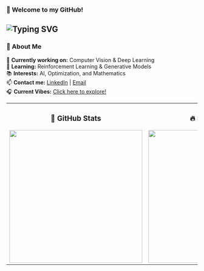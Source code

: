 ### 👋 Welcome to my GitHub!  
![Typing SVG](https://readme-typing-svg.herokuapp.com?size=27&color=F8ED8C&width=800&duration=6000&speed=4&lines=We+are+already+on+the+optimal+way!)
---

### 📌 About Me  
🔭 **Currently working on:** Computer Vision & Deep Learning  
🌱 **Learning:** Reinforcement Learning & Generative Models  
📚 **Interests:** AI, Optimization, and Mathematics  
📫 **Contact me:** [LinkedIn](https://www.linkedin.com/in/your-profile) | [Email](mailto:anniechenyy700@gmail.com)  
🎧 **Current Vibes:** <a href="https://music.apple.com/cn/album/sk8er-boi/315025768?i=315025826">Click here to explore! </a>

<table style="border: none;">
    <tr>
        <td align="center">
            <h3>🚀 GitHub Stats</h3>
            <img src="https://github-readme-stats.vercel.app/api?username=aaaaaannie&show_icons=true&theme=radical" width="350">
        </td>
        <td align="center">
            <h3>🔥 Streak Stats</h3>
            <img src="https://github-readme-streak-stats.herokuapp.com/?user=aaaaaannie&theme=radical" width="350">
        </td>
        <td align="center">
            <h3>🌟 Languages</h3>
            <img src="https://github-readme-stats.vercel.app/api/top-langs/?username=aaaaaannie&layout=compact&langs_count=6&theme=radical" width="300">
        </td>
    </tr>
</table>
